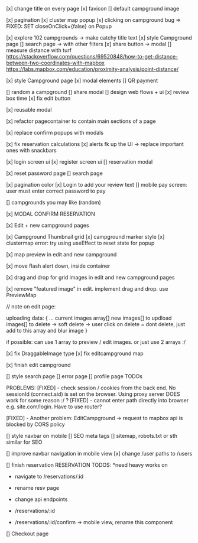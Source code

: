[x] change title on every page
[x] favicon
[] default campground image

[x] pagination
[x] cluster map popup
[x] clicking on campground bug => FIXED: SET closeOnClick={false} on Popup

[x] explore 102 campgrounds -> make catchy title text
[x] style Campground page
[] search page -> with other filters
[x] share button -> modal
[] measure distance with turf
https://stackoverflow.com/questions/69520848/how-to-get-distance-between-two-coordinates-with-mapbox
https://labs.mapbox.com/education/proximity-analysis/point-distance/

[x] style Campground page
[x] modal elements
[] QR payment

[] random a campground
[] share modal
[] design web flows + ui
[x] review box time
[x] fix edit button

[x] reusable modal

[x] refactor pagecontainer to contain main sections of a page

[x] replace confirm popups with modals

[x] fix reservation calculations
[x] alerts fk up the UI -> replace important ones with snackbars

[x] login screen ui
[x] register screen ui
[] reservation modal

[x] reset password page
[] search page

[x] pagination color
[x] Login to add your review text
[] mobile pay screen: user must enter correct password to pay

[] campgrounds you may like (random)

[x] MODAL CONFIRM RESERVATION

[x] Edit + new campground pages

[x] Campground Thumbnail grid
[x] campground marker style
[x] clustermap error: try using useEffect to reset state for popup

[x] map preview in edit and new campground

[x] move flash alert down, inside container

[x] drag and drop for grid images in edit and new campground pages

[x] remove "featured image" in edit. implement drag and drop. use PreviewMap

// note on edit page:

uploading data:
{
    ...
    current images array[]
    new images[] to updload
    images[] to delete -> soft delete -> user click on delete = dont delete, just add to this array and blur image 
}

if possible: can use 1 array to preview / edit images. or just use 2 arrays :/

[x] fix DraggableImage type
[x] fix editcampground map

[x] finish edit campground

[] style search page
[] error page
[] profile page TODOs

PROBLEMS:
[FIXED] - check session / cookies from the back end. No sessionId (connect.sid) is set on the browser. Using proxy server DOES work for some reason :/ ?
[FIXED] - cannot enter path directly into browser e.g. site.com/login. Have to use router?

[FIXED] - Another problem: EditCampground -> request to mapbox api is blocked by CORS policy

[] style navbar on mobile
[] SEO meta tags
[] sitemap, robots.txt or sth similar for SEO

[] improve navbar navigation in mobile view
[x] change /user paths to /users

[] finish reservation
RESERVATION TODOS:
*need heavy works on <Reservation />

- navigate to /reservations/:id
- rename resv page
- change api endpoints

- /reservations/:id
- /reservations/:id/confirm -> mobile view, rename this component

[] Checkout page
